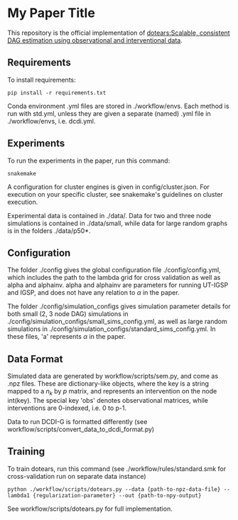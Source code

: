 # My Paper Title

This repository is the official implementation of [dotears:Scalable, consistent DAG estimation using observational and interventional data](https://arxiv.org/abs/2030.12345). 

## Requirements

To install requirements:

```setup
pip install -r requirements.txt
```

Conda environment .yml files are stored in ./workflow/envs. Each method is run with std.yml, unless they are given a separate (named) .yml file in ./workflow/envs, i.e. dcdi.yml.

## Experiments

To run the experiments in the paper, run this command:

```experiment
snakemake
```

A configuration for cluster engines is given in config/cluster.json. For execution on your specific cluster, see snakemake's guidelines on cluster execution.

Experimental data is contained in ./data/. Data for two and three node simulations is contained in ./data/small, while data for large random graphs is in the folders ./data/p50\*. 

## Configuration
The folder ./config gives the global configuration file ./config/config.yml, which includes the path to the lambda grid for cross validation as well as alpha and alphainv. alpha and alphainv are parameters for running UT-IGSP and IGSP, and does not have any relation to $\alpha$ in the paper.

The folder ./config/simulation\_configs gives simulation parameter details for both small (2, 3 node DAG) simulations in ./config/simulation\_configs/small\_sims\_config.yml, as well as large random simulations in ./config/simulation\_configs/standard\_sims\_config.yml. In these files, 'a' represents $\alpha$ in the paper. 

## Data Format
Simulated data are generated by workflow/scripts/sem.py, and come as .npz files. These are dictionary-like objects, where the key is a string mapped to a $n_k$ by $p$ matrix, and represents an intervention on the node int(key). The special key 'obs' denotes observational matrices, while interventions are 0-indexed, i.e. 0 to p-1.

Data to run DCDI-G is formatted differently (see workflow/scripts/convert\_data\_to\_dcdi\_format.py)

## Training

To train dotears, run this command (see ./workflow/rules/standard.smk for cross-validation run on separate data instance)

```train
python ./workflow/scripts/dotears.py --data {path-to-npz-data-file} --lambda1 {regularization-parameter} --out {path-to-npy-output}
```

See workflow/scripts/dotears.py for full implementation.

